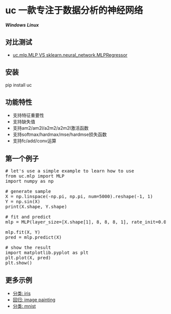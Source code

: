 # uc 一款专注于数据分析的神经网络
***Windows*** ***Linux***

## 对比测试
+ [uc.mlp.MLP VS sklearn.neural_network.MLPRegressor
](examples/demo.ipynb)

## 安装
pip install uc

## 功能特性
+ 支持特征重要性
+ 支持缺失值
+ 支持am2/am2l/a2m2/a2m2l激活函数
+ 支持softmax/hardmax/mse/hardmse损失函数
+ 支持fc/add/conv运算

## 第一个例子
<pre>
# let's use a simple example to learn how to use
from uc.mlp import MLP
import numpy as np

# generate sample
X = np.linspace(-np.pi, np.pi, num=5000).reshape(-1, 1)
Y = np.sin(X)
print(X.shape, Y.shape)

# fit and predict
mlp = MLP(layer_size=[X.shape[1], 8, 8, 8, 1], rate_init=0.02, loss_type="mse", epoch_train=100, epoch_decay=10, verbose=1)

mlp.fit(X, Y)
pred = mlp.predict(X)

# show the result
import matplotlib.pyplot as plt  
plt.plot(X, pred)
plt.show()
</pre>

## 更多示例
+ [分类: iris](examples/iris/)
+ [回归: image painting](examples/image-painting/)
+ [分类: mnist](examples/mnist/)
